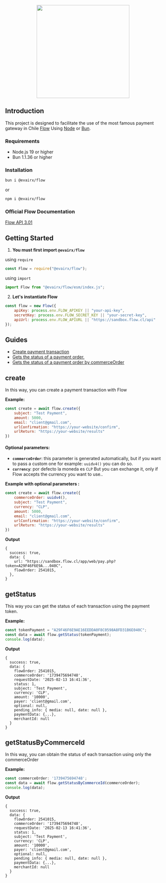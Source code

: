 <p align="center">
<img src="https://www.flow.cl/images/header/logo-flow.svg" width="300px"></img>
</p>

## Introduction

This project is designed to facilitate the use of the most famous payment gateway in Chile [Flow](https://www.flow.cl/) Using [Node](https://nodejs.org/en) or [Bun](https://bun.sh/).

### Requirements
- Node.js 19 or higher 
- Bun 1.1.36 or higher

### Installation
```bash
bun i @evairx/flow
```
or
```bash
npm i @evairx/flow
```

### Official Flow Documentation
[Flow API 3.01](https://www.flow.cl/docs/api.html#)

## Getting Started
1. **You must first import  ``@evairx/flow``**

using `require`
```js
const Flow = require("@evairx/flow");
```
using `import`
```js
import Flow from "@evairx/flow/esm/index.js";
```
2. **Let's instantiate Flow**
```js
const flow = new Flow({
	apiKey: process.env.FLOW_APIKEY || "your-api-key",
	secretKey: process.env.FLOW_SECRET_KEY || "your-secret-key",
	apiUrl: process.env.FLOW_APIURL || "https://sandbox.flow.cl/api"
});
```

## Guides
- [Create payment transaction](#create)
- [Gets the status of a payment order.](#getStatus)
- [Gets the status of a payment order by commerceOrder](#getStatusByCommerceId)

## create
In this way, you can create a payment transaction with Flow

**Example:**
```js
const create = await flow.create({
	subject: "Test Payment",
	amount: 5000,
	email: "client@gmail.com",
	urlConfirmation: "https://your-website/confirm",
	urlReturn: "https://your-website/results"
})
```
#### Optional parameters:
- **``commerceOrder``**: this parameter is generated automatically, but if you want to pass a custom one for example: `uuidv4()`  you can do so.
- **``currency``**:  por defecto la moneda es ``CLP`` But you can exchange it, only if Flow accepts the currency you want to use..

**Example with optional parameters :**
```js
const create = await flow.create({
	commerceOrder: uuidv4(),
	subject: "Test Payment",
	currency: "CLP",
	amount: 5000,
	email: "client@gmail.com",
	urlConfirmation: "https://your-website/confirm",
	urlReturn: "https://your-website/results"
})
```
**Output**
```
{
  success: true,
  data: {
    url: "https://sandbox.flow.cl/app/web/pay.php?token=A29F46F6E9A...040C",
    flowOrder: 2541015,
  },
}
```
## getStatus
This way you can get the status of each transaction using the payment token.

**Example:**
```js
const tokenPayment = "A29F46F6E9AE16EEDDA0F8C0598A8FD31B6E040C";
const data = await flow.getStatus(tokenPayment);
console.log(data);
```
**Output**
```
{
  success: true,
  data: {
    flowOrder: 2541015,
    commerceOrder: '1739475694748',    
    requestDate: '2025-02-13 16:41:36',
    status: 1,
    subject: 'Test Payment',
    currency: 'CLP',
    amount: '10000',
    payer: 'client@gmail.com',
    optional: null,
    pending_info: { media: null, date: null },
    paymentData: {...},
    merchantId: null
  }
}
```

## getStatusByCommerceId
In this way, you can obtain the status of each transaction using only the commerceOrder

**Example:**
```js
const commerceOrder: '1739475694748';
const data = await flow.getStatusByCommerceId(commerceOrder);
console.log(data);
```
**Output**
```
{
  success: true,
  data: {
    flowOrder: 2541015,
    commerceOrder: '1739475694748',    
    requestDate: '2025-02-13 16:41:36',
    status: 1,
    subject: 'Test Payment',
    currency: 'CLP',
    amount: '10000',
    payer: 'client@gmail.com',
    optional: null,
    pending_info: { media: null, date: null },
    paymentData: {...},
    merchantId: null
  }
}
```
